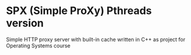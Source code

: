 # SPX (Simple ProXy) Pthreads version

Simple HTTP proxy server with built-in cache written in C++ as project for Operating Systems course

